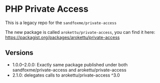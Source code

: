# PHP Private Access

This is a legacy repo for the `sandfoxme/private-access`

The new package is called `arokettu/private-access`, you can find it here:
https://packagist.org/packages/arokettu/private-access

## Versions

* 1.0.0&ndash;2.0.0: Exactly same package published under both sandfoxme/private-access and arokettu/private-access
* 2.1.0: delegates calls to arokettu/private-access ^3.0

